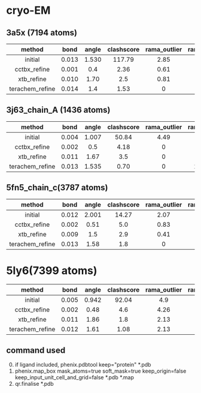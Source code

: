 # cryo-EM
## 3a5x (7194 atoms)
method         | bond   | angle |clashscore |rama_outlier| rama_favor|rotamer | CC_mask
:--:           | :--:   | :--:  |   :--:    |   :--:     |   :--:    |:--:    |:--:
initial        | 0.013  | 1.530 | 117.79    |   2.85     |   86.59   | 8.72   | 0.292
cctbx_refine   | 0.001  | 0.4   |  2.36     |   0.61     |   93.50   |  2.05  | 0.3025
xtb_refine     | 0.010  | 1.70  |  2.5      |   0.81     |   93.90   |  4.36  | 0.3050
terachem_refine| 0.014  | 1.4   |  1.53     |   0        |   96.75   |  4.62  | 0.3051
## 3j63_chain_A (1436 atoms)
method         | bond   | angle |clashscore |rama_outlier| rama_favor|rotamer | CC_mask
:--:           | :--:   | :--:  |   :--:    |   :--:     |   :--:    |:--:    |:--:
initial        | 0.004  | 1.007 |   50.84   |   4.49     |   85.39   | 5.48   | 0.6747
cctbx_refine   | 0.002  | 0.5   |   4.18    |   0        |   96.63   | 5.48   | 0.6711
xtb_refine     | 0.011  | 1.67  |   3.5     |   0        |   91.01   | 4.11   | 0.6530
terachem_refine| 0.013  | 1.535 |   0.70    |   0        |   100.00  | 1.37   | 0.6386
## 5fn5_chain_c(3787 atoms)
method         | bond   | angle |clashscore |rama_outlier| rama_favor|rotamer | CC_mask
:--:           | :--:   | :--:  |   :--:    |   :--:     |   :--:    |:--:    |:--:
initial        | 0.012  | 2.001 |  14.27    |    2.07    |   90.87   | 18.13  | 0.6430
cctbx_refine   | 0.002  | 0.51  |   5.0     |    0.83    |   91.70   | 7.25   | 0.6540
xtb_refine     | 0.009  | 1.5   |    2.9    |    0.41    |   90.04   |  8.29  | 0.6555
terachem_refine| 0.013  | 1.58  |    1.8    |    0       |   96.28   | 11.92  | 0.6441
# 5ly6(7399 atoms)
method         | bond   | angle |clashscore |rama_outlier| rama_favor|rotamer | CC_mask
:--:           | :--:   | :--:  |   :--:    |   :--:     |   :--:    |:--:    |:--:
initial        | 0.005  | 0.942 |   92.04   |    4.9     |   74.2    | 36.08  | 0.6239
cctbx_refine   | 0.002  | 0.48  |    4.6    |    4.26    |  77.61    |  10.41 |  0.6564
xtb_refine     | 0.011  | 1.86  |    1.8    |    2.13    |   87.21   |  7.75  |   0.6623
terachem_refine| 0.012  | 1.61  |    1.08   |    2.13    |   89.98   |  11.14 | 0.6394
## command used
0. if ligand included, phenix.pdbtool keep="protein" *.pdb
1. phenix.map_box mask_atoms=true soft_mask=true keep_origin=false keep_input_unit_cell_and_grid=false *.pdb *.map
2. qr.finalise *.pdb
